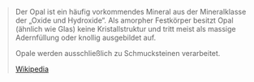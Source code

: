 > Der Opal ist ein häufig vorkommendes Mineral aus der Mineralklasse der „Oxide und Hydroxide“. Als amorpher Festkörper besitzt Opal (ähnlich wie Glas) keine Kristallstruktur und tritt meist als massige Adernfüllung oder knollig ausgebildet auf.
>
> Opale werden ausschließlich zu Schmucksteinen verarbeitet.
>
> [Wikipedia](https://de.wikipedia.org/wiki/Opal)